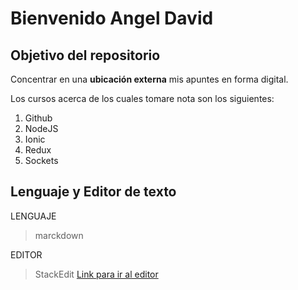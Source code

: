 # Bienvenido Angel David

## Objetivo del repositorio

Concentrar en una **ubicación externa** mis apuntes en forma digital.

Los cursos acerca de los cuales tomare nota son los siguientes:

1. Github
2. NodeJS
3. Ionic
4. Redux
5. Sockets

 ## Lenguaje y Editor de texto
LENGUAJE
> marckdown

EDITOR

> StackEdit
[Link para ir al editor](https://stackedit.io)
 

